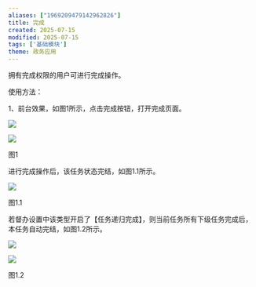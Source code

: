 ```yaml
---
aliases: ["1969209479142962826"]
title: 完成
created: 2025-07-15
modified: 2025-07-15
tags: ['基础模块']
theme: 政务应用
---
```


拥有完成权限的用户可进行完成操作。

使用方法：

1、前台效果，如图1所示，点击完成按钮，打开完成页面。

![](5848261361dfe0c029a97d8dd85617fe.jpg)

![](3991d1a7a1975c2bc5bf0abb167d53e7.jpg)

图1

进行完成操作后，该任务状态完结，如图1.1所示。

![](a04e548f25a36d9f79ff2a2809978e69.jpg)

图1.1

若督办设置中该类型开启了【任务递归完成】，则当前任务所有下级任务完成后，本任务自动完结，如图1.2所示。

![](ce6995fa2a3389a3410b50117c9458f3.jpg)

![](61c3ec1fa21b054bb6607694b4dda474.jpg)

图1.2